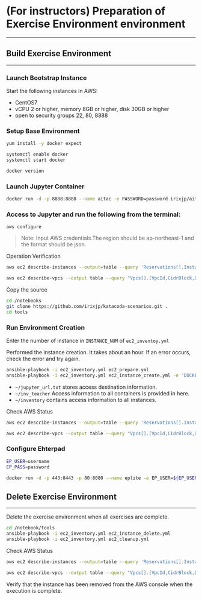 # (For instructors) Preparation of Exercise Environment environment
---

## Build Exercise Environment
---

### Launch Bootstrap Instance
Start the following instances in AWS:

- CentOS7
- vCPU 2 or higher, memory 8GB or higher, disk 30GB or higher
- open to security groups 22, 80, 8888

### Setup Base Environment

```bash
yum install -y docker expect

systemctl enable docker
systemctl start docker

docker version
```

### Launch Jupyter Container

```bash
docker run -d -p 8888:8888 --name aitac -e PASSWORD=password irixjp/aitac-automation-jupyter:2.11.5
```



### Access to Jupyter and run the following from the terminal:

```
aws configure
```

> Note: Input AWS credentials.The region should be ap-northeast-1 and the format should be json.

Operation Verification

```bash
aws ec2 describe-instances --output=table --query 'Reservations[].Instances[].{id:InstanceId,ipaddr:PublicIpAddress,state:State.Name,name:Tags[?Key==`Name`].Value|[0]}'

aws ec2 describe-vpcs --output table --query "Vpcs[].[VpcId,CidrBlock,DhcpOptionsId,State,OwnerId,InstanceTenancy]"
```

Copy the source
```bash
cd /notebooks
git clone https://github.com/irixjp/katacoda-scenarios.git .
cd tools
```

### Run Environment Creation

Enter the number of instance in `INSTANCE_NUM` of `ec2_inventoy.yml` 

Performed the instance creation. It takes about an hour. If an error occurs, check the error and try again.

```bash
ansible-playbook -i ec2_inventory.yml ec2_prepare.yml
ansible-playbook -i ec2_inventory.yml ec2_instance_create.yml -e 'DOCKERHUB_USERNAME=foo' -e 'DOCKERHUB_PASSWORD=bar'
```

- `~/jupyter_url.txt` stores access destination information.
- `~/inv_teacher` Access information to all containers is provided in here.
- `~/inventory` contains access information to all instances.

Check AWS Status

```bash
aws ec2 describe-instances --output=table --query 'Reservations[].Instances[].{id:InstanceId,ipaddr:PublicIpAddress,state:State.Name,name:Tags[?Key==`Name`].Value|[0]}'

aws ec2 describe-vpcs --output table --query "Vpcs[].[VpcId,CidrBlock,DhcpOptionsId,State,OwnerId,InstanceTenancy]"
```


### Configure Ehterpad

```bash
EP_USER=username
EP_PASS=password

docker run -d -p 443:8443 -p 80:8080 --name eplite -e EP_USER=${EP_USER:?} -e EP_PASS=${EP_PASS:?} irixjp/eplite:latest
```


## Delete Exercise Environment
---
Delete the exercise environment when all exercises are complete.

```bash
cd /notebook/tools
ansible-playbook -i ec2_inventory.yml ec2_instance_delete.yml
ansible-playbook -i ec2_inventory.yml ec2_cleanup.yml
```

Check AWS Status

```bash
aws ec2 describe-instances --output=table --query 'Reservations[].Instances[].{id:InstanceId,ipaddr:PublicIpAddress,state:State.Name,name:Tags[?Key==`Name`].Value|[0]}'

aws ec2 describe-vpcs --output table --query "Vpcs[].[VpcId,CidrBlock,DhcpOptionsId,State,OwnerId,InstanceTenancy]"
```

Verify that the instance has been removed from the AWS console when the execution is complete.

